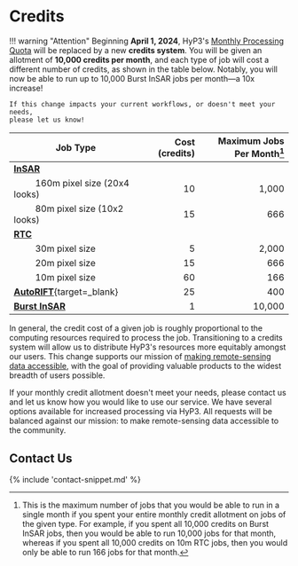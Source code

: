 # Credits

<!--
TODO:
* double-check all values
-->

!!! warning "Attention"
    Beginning **April 1, 2024**, HyP3's [Monthly Processing Quota](./using/quota.md)
    will be replaced by a new **credits system**.
    You will be given an allotment of **10,000 credits per month**,
    and each type of job will cost a different number of credits,
    as shown in the table below.
    Notably, you will now be able to run up to 10,000 Burst InSAR jobs per month—a 10x increase!

    If this change impacts your current workflows, or doesn't meet your needs,
    please let us know!

| Job Type                                                                      |  Cost (credits) | Maximum Jobs Per Month[^1] |
|-------------------------------------------------------------------------------|----------------:|---------------------------:|
| [**InSAR**](/guides/insar_product_guide/)                                     |                 |                            |
| &nbsp;&nbsp;&nbsp;&nbsp;&nbsp;&nbsp;&nbsp;&nbsp; 160m pixel size (20x4 looks) |              10 |                      1,000 |
| &nbsp;&nbsp;&nbsp;&nbsp;&nbsp;&nbsp;&nbsp;&nbsp; 80m pixel size (10x2 looks)  |              15 |                        666 |
| [**RTC**](/guides/rtc_product_guide/)                                         |                 |                            |
| &nbsp;&nbsp;&nbsp;&nbsp;&nbsp;&nbsp;&nbsp;&nbsp; 30m pixel size               |               5 |                      2,000 |
| &nbsp;&nbsp;&nbsp;&nbsp;&nbsp;&nbsp;&nbsp;&nbsp; 20m pixel size               |              15 |                        666 |
| &nbsp;&nbsp;&nbsp;&nbsp;&nbsp;&nbsp;&nbsp;&nbsp; 10m pixel size               |              60 |                        166 |
| [**AutoRIFT**](https://its-live.jpl.nasa.gov/){target=_blank}                 |              25 |                        400 |
| [**Burst InSAR**](/guides/burst_insar_product_guide/)                         |               1 |                     10,000 |

In general, the credit cost of a given job is roughly proportional to the computing resources required to process the job.
Transitioning to a credits system will allow us to distribute HyP3's resources more equitably amongst our users.
This change supports our mission of [making remote-sensing data accessible](https://asf.alaska.edu/about-asf/),
with the goal of providing valuable products to the widest breadth of users possible.

If your monthly credit allotment doesn't meet your needs,
please contact us and let us know how you would like to use our service.
We have several options available for increased processing via HyP3.
All requests will be balanced against our mission: to make remote-sensing data accessible to the community.

## Contact Us

{% include 'contact-snippet.md' %}

[^1]: This is the maximum number of jobs that you would be able to run in a single month if you spent your entire monthly credit allotment on jobs of the given type. For example, if you spent all 10,000 credits on Burst InSAR jobs, then you would be able to run 10,000 jobs for that month, whereas if you spent all 10,000 credits on 10m RTC jobs, then you would only be able to run 166 jobs for that month.
